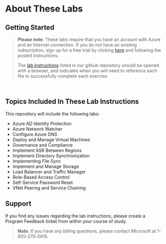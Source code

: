 # About These Labs

## Getting Started

> **Please note**: These labs require that you have an account with Azure and an Internet connection. If you do not have an existing subscription, sign up for a free trial by clicking [here](https://azure.microsoft.com/en-us/free) and following the posted instructions.
>
> The [lab instructions](https://github.com/CoIT-WGU/D084-Lab-Resources/tree/master/Instructions/Labs) listed in our github repository should be opened with a browser, and indicates when you will need to reference each file to successfully complete each exercise.

<br />

## Topics Included In These Lab Instructions

This repository will include the following labs:

-  Azure AD Identity Protection
-  Azure Network Watcher
-  Configure Azure DNS
-  Deploy and Manage Virtual Machines
-  Governance and Compliance
-  Implement ASR Between Regions
-  Implement Directory Synchronization
-  Implementing File Sync
-  Implement and Manage Storage
-  Load Balancer and Traffic Manager
-  Role-Based Access Control
-  Self-Service Password Reset
-  VNet Peering and Service Chaining

## Support

If you find any issues regarding the lab instructions, please create a Program Feedback ticket from within your course of study.

> **Note**: If you have any billing questions, please contact Microsoft at 1-855-270-0615.
